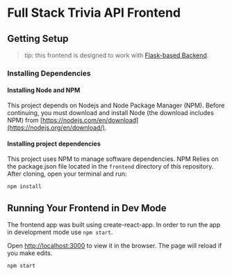 # Full Stack Trivia API Frontend

## Getting Setup

> _tip_: this frontend is designed to work with [Flask-based Backend](../backend).

### Installing Dependencies

#### Installing Node and NPM

This project depends on Nodejs and Node Package Manager (NPM). Before continuing, you must download and install Node (the download includes NPM) from [https://nodejs.com/en/download](https://nodejs.org/en/download/).

#### Installing project dependencies

This project uses NPM to manage software dependencies. NPM Relies on the package.json file located in the `frontend` directory of this repository. After cloning, open your terminal and run:

```
npm install
```

## Running Your Frontend in Dev Mode

The frontend app was built using create-react-app. In order to run the app in development mode use ```npm start```.

Open [http://localhost:3000](http://localhost:3000) to view it in the browser. The page will reload if you make edits.<br>

```
npm start
```

